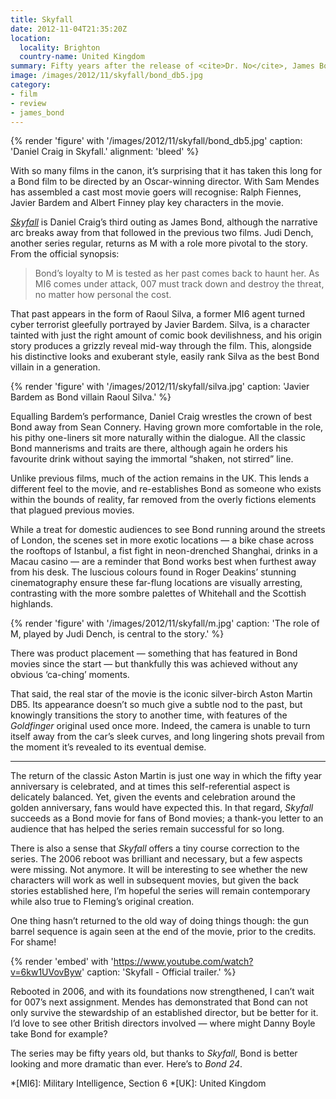 ```yaml
---
title: Skyfall
date: 2012-11-04T21:35:20Z
location:
  locality: Brighton
  country-name: United Kingdom
summary: Fifty years after the release of <cite>Dr. No</cite>, James Bond returns in <cite>Skyfall</cite>, the twenty-third instalment of the longest continually-running film series in history.
image: /images/2012/11/skyfall/bond_db5.jpg
category:
- film
- review
- james_bond
---
```

{% render 'figure' with '/images/2012/11/skyfall/bond_db5.jpg'
  caption: 'Daniel Craig in Skyfall.'
  alignment: 'bleed'
%}

With so many films in the canon, it’s surprising that it has taken this long for a Bond film to be directed by an Oscar-winning director. With Sam Mendes has assembled a cast most movie goers will recognise: Ralph Fiennes, Javier Bardem and Albert Finney play key characters in the movie.

<cite>[Skyfall][1]</cite> is Daniel Craig’s third outing as James Bond, although the narrative arc breaks away from that followed in the previous two films. Judi Dench, another series regular, returns as M with a role more pivotal to the story. From the official synopsis:

> Bond’s loyalty to M is tested as her past comes back to haunt her. As MI6 comes under attack, 007 must track down and destroy the threat, no matter how personal the cost.

That past appears in the form of Raoul Silva, a former MI6 agent turned cyber terrorist gleefully portrayed by Javier Bardem. Silva, is a character tainted with just the right amount of comic book devilishness, and his origin story produces a grizzly reveal mid-way through the film. This, alongside his distinctive looks and exuberant style, easily rank Silva as the best Bond villain in a generation.

{% render 'figure' with '/images/2012/11/skyfall/silva.jpg'
  caption: 'Javier Bardem as Bond villain Raoul Silva.'
%}

Equalling Bardem’s performance, Daniel Craig wrestles the crown of best Bond away from Sean Connery. Having grown more comfortable in the role, his pithy one-liners sit more naturally within the dialogue. All the classic Bond mannerisms and traits are there, although again he orders his favourite drink without saying the immortal “shaken, not stirred” line.

Unlike previous films, much of the action remains in the UK. This lends a different feel to the movie, and re-establishes Bond as someone who exists within the bounds of reality, far removed from the overly fictions elements that plagued previous movies.

While a treat for domestic audiences to see Bond running around the streets of London, the scenes set in more exotic locations — a bike chase across the rooftops of Istanbul, a fist fight in neon-drenched Shanghai, drinks in a Macau casino — are a reminder that Bond works best when furthest away from his desk. The luscious colours found in Roger Deakins’ stunning cinematography ensure these far-flung locations are visually arresting, contrasting with the more sombre palettes of Whitehall and the Scottish highlands.

{% render 'figure' with '/images/2012/11/skyfall/m.jpg'
  caption: 'The role of M, played by Judi Dench, is central to the story.'
%}

There was product placement — something that has featured in Bond movies since the start — but thankfully this was achieved without any obvious ‘ca-ching’ moments.

That said, the real star of the movie is the iconic silver-birch Aston Martin DB5. Its appearance doesn’t so much give a subtle nod to the past, but knowingly transitions the story to another time, with features of the <cite>Goldfinger</cite> original used once more. Indeed, the camera is unable to turn itself away from the car’s sleek curves, and long lingering shots prevail from the moment it’s revealed to its eventual demise.

***

The return of the classic Aston Martin is just one way in which the fifty year anniversary is celebrated, and at times this self-referential aspect is delicately balanced. Yet, given the events and celebration around the golden anniversary, fans would have expected this. In that regard, <cite>Skyfall</cite> succeeds as a Bond movie for fans of Bond movies; a thank-you letter to an audience that has helped the series remain successful for so long.

There is also a sense that <cite>Skyfall</cite> offers a tiny course correction to the series. The 2006 reboot was brilliant and necessary, but a few aspects were missing. Not anymore. It will be interesting to see whether the new characters will work as well in subsequent movies, but given the back stories established here, I’m hopeful the series will remain contemporary while also true to Fleming’s original creation.

One thing hasn’t returned to the old way of doing things though: the gun barrel sequence is again seen at the end of the movie, prior to the credits. For shame!

{% render 'embed' with 'https://www.youtube.com/watch?v=6kw1UVovByw'
  caption: 'Skyfall - Official trailer.'
%}

Rebooted in 2006, and with its foundations now strengthened, I can’t wait for 007’s next assignment. Mendes has demonstrated that Bond can not only survive the stewardship of an established director, but be better for it. I’d love to see other British directors involved — where might Danny Boyle take Bond for example?

The series may be fifty years old, but thanks to <cite>Skyfall</cite>, Bond is better looking and more dramatic than ever. Here’s to <cite>Bond 24</cite>.

[1]: http://imdb.com/title/tt1074638/

*[MI6]: Military Intelligence, Section 6
*[UK]: United Kingdom

